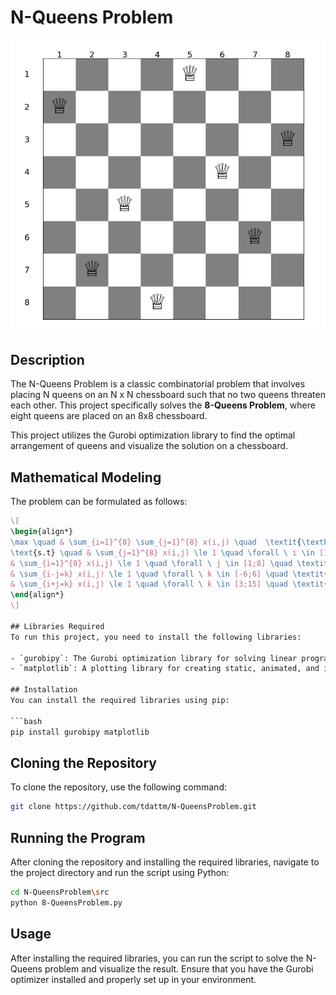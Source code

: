 # N-Queens Problem

<p align="center">
	<img src="assets/QueenPosition.png" />
</p>

## Description
The N-Queens Problem is a classic combinatorial problem that involves placing N queens on an N x N chessboard such that no two queens threaten each other. This project specifically solves the **8-Queens Problem**, where eight queens are placed on an 8x8 chessboard. 

This project utilizes the Gurobi optimization library to find the optimal arrangement of queens and visualize the solution on a chessboard.

## Mathematical Modeling
The problem can be formulated as follows:

```latex
\[
\begin{align*}
\max \quad & \sum_{i=1}^{8} \sum_{j=1}^{8} x(i,j) \quad  \textit{\textbf{Maximize the total number of queens}}\\
\text{s.t} \quad & \sum_{j=1}^{8} x(i,j) \le 1 \quad \forall \ i \in [1;8] \quad \textit{\textbf{(At most one queen per row)}}\\
& \sum_{i=1}^{8} x(i,j) \le 1 \quad \forall \ j \in [1;8] \quad \textit{\textbf{(At most one queen per column)}}\\
& \sum_{i-j=k} x(i,j) \le 1 \quad \forall \ k \in [-6;6] \quad \textit{\textbf{(At most one queen per main diagonal)}}\\
& \sum_{i+j=k} x(i,j) \le 1 \quad \forall \ k \in [3;15] \quad \textit{\textbf{(At most one queen per anti-diagonal)}}
\end{align*}
\]

## Libraries Required
To run this project, you need to install the following libraries:

- `gurobipy`: The Gurobi optimization library for solving linear programming problems.
- `matplotlib`: A plotting library for creating static, animated, and interactive visualizations in Python.

## Installation
You can install the required libraries using pip:

```bash
pip install gurobipy matplotlib
```

## Cloning the Repository
To clone the repository, use the following command:

```bash
git clone https://github.com/tdattm/N-QueensProblem.git
```

## Running the Program
After cloning the repository and installing the required libraries, navigate to the project directory and run the script using Python:

```bash
cd N-QueensProblem\src
python 8-QueensProblem.py
```

## Usage
After installing the required libraries, you can run the script to solve the N-Queens problem and visualize the result. Ensure that you have the Gurobi optimizer installed and properly set up in your environment.


